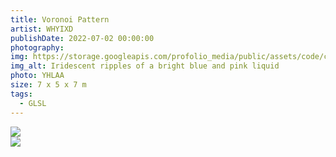 ```yaml
---
title: Voronoi Pattern
artist: WHYIXD
publishDate: 2022-07-02 00:00:00
photography:
img: https://storage.googleapis.com/profolio_media/public/assets/code/cell.gif
img_alt: Iridescent ripples of a bright blue and pink liquid
photo: YHLAA
size: 7 x 5 x 7 m
tags:
  - GLSL
---
```


<style>
     .embed-container {
      --video--width: 1084;
      --video--height: 666;

      position: relative;
      padding-bottom: calc(var(--video--height) / var(--video--width) * 100%); /* 41.66666667% */
      overflow: hidden;
      max-width: 100%;
      background: black;
    }

    .embed-container iframe,
    .embed-container object,
    .embed-container embed {
      position: absolute;
      top: 0;
      left: 0;
      width: 100%;
      height: 100%;
    }
  </style>

<div class="gallery" style="    margin-top:0px;">

<div class="height  withTitle">
<img style=""src="https://storage.googleapis.com/profolio_media/public/assets/code/cell/cell.gif">
</div>

<div class="height  withTitle">
<img style=""src="https://storage.googleapis.com/profolio_media/public/assets/code/cell/cell2.gif">
</div>

</div>
